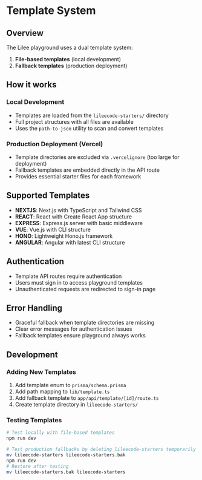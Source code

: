 # Template System

## Overview
The Lilee playground uses a dual template system:

1. **File-based templates** (local development)
2. **Fallback templates** (production deployment)

## How it works

### Local Development
- Templates are loaded from the `lileecode-starters/` directory
- Full project structures with all files are available
- Uses the `path-to-json` utility to scan and convert templates

### Production Deployment (Vercel)
- Template directories are excluded via `.vercelignore` (too large for deployment)
- Fallback templates are embedded directly in the API route
- Provides essential starter files for each framework

## Supported Templates
- **NEXTJS**: Next.js with TypeScript and Tailwind CSS
- **REACT**: React with Create React App structure
- **EXPRESS**: Express.js server with basic middleware
- **VUE**: Vue.js with CLI structure
- **HONO**: Lightweight Hono.js framework
- **ANGULAR**: Angular with latest CLI structure

## Authentication
- Template API routes require authentication
- Users must sign in to access playground templates
- Unauthenticated requests are redirected to sign-in page

## Error Handling
- Graceful fallback when template directories are missing
- Clear error messages for authentication issues
- Fallback templates ensure playground always works

## Development

### Adding New Templates
1. Add template enum to `prisma/schema.prisma`
2. Add path mapping to `lib/template.ts`
3. Add fallback template to `app/api/template/[id]/route.ts`
4. Create template directory in `lileecode-starters/`

### Testing Templates
```bash
# Test locally with file-based templates
npm run dev

# Test production fallbacks by deleting lileecode-starters temporarily
mv lileecode-starters lileecode-starters.bak
npm run dev
# Restore after testing
mv lileecode-starters.bak lileecode-starters
```
